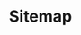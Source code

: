 ---
title: "Sitemap"
description: "This page list the all available interests, topics, collections, and latest 500 articles"
---